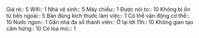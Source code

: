 Giá rẻ:: 5
Wifi:: 1
Nhà vệ sinh:: 5
Máy chiếu:: 1
Được nói to:: 10
Không bị ồn từ bên ngoài:: 5
Bàn đúng kích thước làm việc:: 1
Có thể vận động cơ thể:: 10
Nước ngon:: 1
Gần nhà đa số thành viên:: 
Ở lại tới 11h:: 10
Không gian tạo cảm hứng:: 10
Có loa mic:: 1

